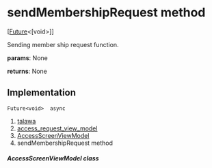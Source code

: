 
<div>

# sendMembershipRequest method

</div>


[[Future](https://api.flutter.dev/flutter/dart-core/Future-class.html)\<[void\>]]




Sending member ship request function.

**params**: None

**returns**: None



## Implementation

``` language-dart
Future<void>  async 
```







1.  [talawa](../../index.md)
2.  [access_request_view_model](../../view_model_access_request_view_model/)
3.  [AccessScreenViewModel](../../view_model_access_request_view_model/AccessScreenViewModel-class.md)
4.  sendMembershipRequest method

##### AccessScreenViewModel class







